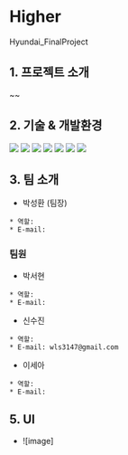 # Higher
 Hyundai_FinalProject
  
  
## 1. 프로젝트 소개 
~~


 
## 2. 기술 & 개발환경
<div align=> 
<img src="https://img.shields.io/badge/JAVA-007396?style=for-the-badge&logo=java&logoColor=white">
<img src="https://img.shields.io/badge/html-E34F26?style=for-the-badge&logo=html5&logoColor=white">
<img src="https://img.shields.io/badge/css-1572B6?style=for-the-badge&logo=css3&logoColor=white">
<img src="https://img.shields.io/badge/javascript-F7DF1E?style=for-the-badge&logo=javascript&logoColor=black">
<img src="https://img.shields.io/badge/eclipse-2C2255?style=for-the-badge&logo=eclipse&logoColor=white"> 
<img src="https://img.shields.io/badge/oracle-F80000?style=for-the-badge&logo=oracle&logoColor=white">
<img src="https://img.shields.io/badge/github-181717?style=for-the-badge&logo=github&logoColor=white">
</div>



## 3. 팀 소개

- 박성환 (팀장)

 ```
 * 역할: 
 * E-mail: 
 ```
 
 ### 팀원

- 박서현
 
 ```
 * 역할: 
 * E-mail: 
 ```


- 신수진
 
 ```
 * 역할:    
 * E-mail: wls3147@gmail.com
 ```


- 이세아
 
 ```
 * 역할:   
 * E-mail: 
 ```


## 5. UI
 - ![image]
